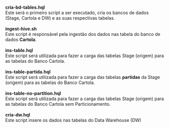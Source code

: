 <b>cria-bd-tables.hql</b><br>
Este será o primeiro script a ser executado, cria os bancos de dados (Stage, Cartola e DW) e as suas respectivas tabelas. <br>
<br>
<b>ingest-hive.sh</b><br>
Este script é responsável pela ingestão dos dados nas tabela do banco de dados <b>Cartola</b>.<br>
<br>
<b>ins-table.hql</b> <br>
Este script será utilizada para fazer a carga das tabelas Stage (origem) para as tabelas do Banco Cartola. <br>
<br>
<b>ins-table-partida.hql</b><br>
Este script será utilizada para fazer a carga das tabelas <b>partidas</b> da Stage (origem) para as tabelas do Banco Cartola. <br>
<br>
<b>ins-table-no-partition.hql</b><br>
Este script será utilizada para fazer a carga das tabelas Stage (origem) para as tabelas do Banco Cartola sem Particionamento. <br>
<br>
<b>cria-dw.hql</b><br>
Este script insere os dados nas tabelas do Data Warehouse (DW) <br>
